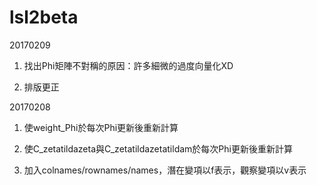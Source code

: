 # lsl2beta


20170209</p>
1. 找出Phi矩陣不對稱的原因：許多細微的過度向量化XD</p>
2. 排版更正</p>

20170208</p>
1. 使weight_Phi於每次Phi更新後重新計算</p>
2. 使C_zetatildazeta與C_zetatildazetatildam於每次Phi更新後重新計算</p>
3. 加入colnames/rownames/names，潛在變項以f表示，觀察變項以v表示</p>
